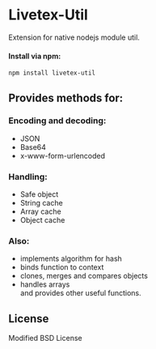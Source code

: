 
# Livetex-Util

Extension for native nodejs module util.

#### Install via npm:
    npm install livetex-util

## Provides methods for:

### Encoding and decoding:
+ JSON
+ Base64
+ x-www-form-urlencoded

### Handling:
+ Safe object
+ String cache
+ Array cache
+ Object cache

### Also:
+ implements algorithm for hash
+ binds function to context
+ clones, merges and compares objects
+ handles arrays  
and provides other useful functions.


## License

Modified BSD License

